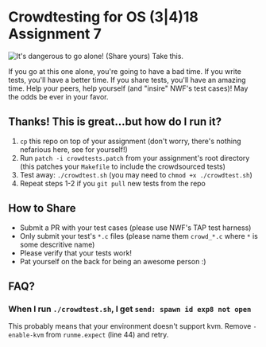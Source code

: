 Crowdtesting for OS (3|4)18 Assignment 7
========================================

![It's dangerous to go alone! (Share yours) Take this.](https://craftinggeek.files.wordpress.com/2014/05/th-63.jpg)

If you go at this one alone, you're going to have a bad time. If you write tests, you'll have a better time. If you share tests, you'll have an amazing time. Help your peers, help yourself (and "insire" NWF's test cases)! May the odds be ever in your favor.

## Thanks! This is great...but how do I run it?

  1. `cp` this repo on top of your assignment (don't worry, there's nothing nefarious here, see for yourself!)
  2. Run `patch -i crowdtests.patch` from your assignment's root directory (this patches your `Makefile` to include the crowdsourced tests)
  3. Test away: `./crowdtest.sh` (you may need to `chmod +x ./crowdtest.sh`)
  4. Repeat steps 1-2 if you `git pull` new tests from the repo

## How to Share

  - Submit a PR with your test cases (please use NWF's TAP test harness)
  - Only submit your test's `*.c` files (please name them `crowd_*.c` where `*` is some descritive name)
  - Please verify that your tests work!
  - Pat yourself on the back for being an awesome person :)

## FAQ?

### When I run `./crowdtest.sh`, I get `send: spawn id exp8 not open`

This probably means that your environment doesn't support kvm. Remove `-enable-kvm` from `runme.expect` (line 44) and retry.
